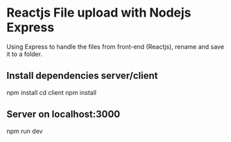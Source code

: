 # Reactjs File upload with Nodejs Express
Using Express to handle the files from front-end (Reactjs), rename and save it to a folder.

## Install dependencies server/client
npm install
cd client
npm install

## Server on localhost:3000
npm run dev
